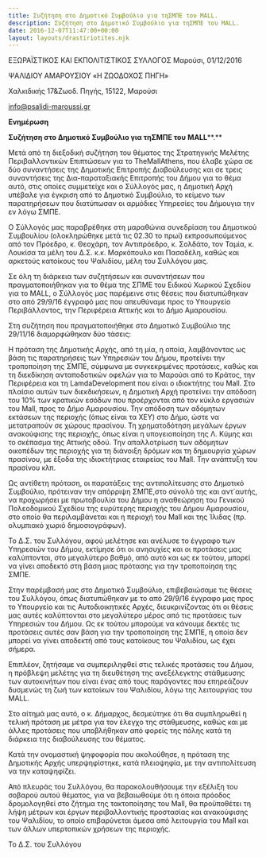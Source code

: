 ```yaml
---
title: Συζήτηση στο Δημοτικό Συμβούλιο για τηΣΜΠΕ του MALL.
description: Συζήτηση στο Δημοτικό Συμβούλιο για τηΣΜΠΕ του MALL.
date: 2016-12-07T11:47:00+00:00
layout: layouts/drastiriotites.njk
---
```


<!-- excerpt -->
ΕΞΩΡΑΪΣΤΙΚΟΣ ΚΑΙ ΕΚΠΟΛΙΤΙΣΤΙΚΟΣ ΣΥΛΛΟΓΟΣ Μαρούσι, 01/12/2016

ΨΑΛΙΔΙΟΥ ΑΜΑΡΟΥΣΙΟΥ «Η ΖΩΟΔΟΧΟΣ ΠΗΓΗ»

Χαλκιδικής 17&amp;Ζωοδ. Πηγής, 15122, Μαρούσι

<info@psalidi-maroussi.gr>

**Ενημέρωση**

**Συζήτηση στο Δημοτικό Συμβούλιο για τηΣΜΠΕ του** **MALL****.**

Μετά από τη διεξοδική συζήτηση του θέματος της Στρατηγικής Μελέτης Περιβαλλοντικών Επιπτώσεων για το TheMallAthens, που έλαβε χώρα σε δύο συναντήσεις της Δημοτικής Επιτροπής Διαβούλευσης και σε τρεις συναντήσεις της Δια-παραταξιακής Επιτροπής του Δήμου για το θέμα αυτό, στις οποίες συμμετείχε και ο Σύλλογός μας, η Δημοτική Αρχή υπέβαλε για έγκριση από το Δημοτικό Συμβούλιο, το κείμενο των παρατηρήσεων που διατύπωσαν οι αρμόδιες Υπηρεσίες του Δήμουγια την εν λόγω ΣΜΠΕ.

Ο Σύλλογός μας παραβρέθηκε στη μαραθώνια συνεδρίαση του Δημοτικού Συμβουλίου (ολοκληρώθηκε μετά τις 02.30 το πρωί) εκπροσωπούμενος από τον Πρόεδρο, κ. Θεοχάρη, τον Αντιπρόεδρο, κ. Σολδάτο, τον Ταμία, κ. Λουκίσα τα μέλη του Δ.Σ. κ.κ. Μαρκόπουλο και Πασαδέλη, καθώς και αρκετούς κατοίκους του Ψαλιδίου, μέλη του Συλλόγου μας.

Σε όλη τη διάρκεια των συζητήσεων και συναντήσεων που πραγματοποιήθηκαν για το θέμα της ΣΠΜΕ του Ειδικού Χωρικού Σχεδίου για το MALL, ο Σύλλογός μας παρέμεινε στις θέσεις που διατυπώθηκαν στο από 29/9/16 έγγραφό μας που απευθύναμε προς το Υπουργείο Περιβάλλοντος, την Περιφέρεια Αττικής και το Δήμο Αμαρουσίου.

Στη συζήτηση που πραγματοποιήθηκε στο Δημοτικό Συμβούλιο της 29/11/16 διαμορφώθηκαν δύο τάσεις:

Η πρόταση της Δημοτικής Αρχής, από τη μία, η οποία, λαμβάνοντας ως βάση τις παρατηρήσεις των Υπηρεσιών του Δήμου, προτείνει την τροποποίηση της ΣΜΠΕ, σύμφωνα με συγκεκριμένες προτάσεις, καθώς και τη διεκδίκηση ανταποδοτικών οφελών για το Μαρούσι από το Κράτος, την Περιφέρεια και τη LamdaDevelopment που είναι ο ιδιοκτήτης του Mall. Στο πλαίσιο αυτών των διεκδικήσεων, η Δημοτική Αρχή προτείνει την απόδοση του 10% των κρατικών εσόδων που προέρχονται από τον κύκλο εργασιών του Mall, προς το Δήμο Αμαρουσίου. Την απόδοση των αδόμητων εκτάσεων της περιοχής (όπως είναι τα ΧΕΥ) στο Δήμο, ώστε να μετατραπούν σε χώρους πρασίνου. Τη χρηματοδότηση μεγάλων έργων ανακούφισης της περιοχής, όπως είναι η υπογειοποίηση της Λ. Κύμης και το σκέπασμα της Αττικής οδού. Την απαλλοτρίωση των αδόμητων οικοπέδων της περιοχής για τη διάνοιξη δρόμων και τη δημιουργία χώρων πρασίνου, με έξοδα της ιδιοκτήτριας εταιρείας του Mall. Την ανάπτυξη του πρασίνου κλπ.

Ως αντίθετη πρόταση, οι παρατάξεις της αντιπολίτευσης στο Δημοτικό Συμβούλιο, πρότειναν την απόρριψη ΣΜΠΕ,στο σύνολό της και αντ΄αυτής, να προχωρήσει με πρωτοβουλία του Δήμου η αναθεώρηση του Γενικού Πολεοδομικού Σχεδίου της ευρύτερης περιοχής του Δήμου Αμαρουσίου, στο οποίο θα περιλαμβάνεται και η περιοχή του Mall και της Ίλιδας (πρ. ολυμπιακό χωριό δημοσιογράφων).

Το Δ.Σ. του Συλλόγου, αφού μελέτησε και ανέλυσε το έγγραφο των Υπηρεσιών του Δήμου, εκτίμησε ότι οι ανησυχίες και οι προτάσεις μας καλύπτονται, στο μεγαλύτερο βαθμό, από αυτό και ως εκ τούτου, μπορεί να γίνει αποδεκτό στη βάση μιας πρότασης για την τροποποίηση της ΣΜΠΕ.

 Στην παρέμβασή μας στο Δημοτικό Συμβούλιο, επιβεβαιώσαμε τις θέσεις του Συλλόγου, όπως διατυπώθηκαν με το από 29/9/16 έγγραφο μας προς το Υπουργείο και τις Αυτοδιοικητικές Αρχές, διευκρινίζοντας ότι οι θέσεις μας αυτές καλύπτονται στο μεγαλύτερο μέρος από τις προτάσεις των Υπηρεσιών του Δήμου. Ως εκ τούτου μπορούμε να κάνουμε δεκτές τις προτάσεις αυτές σαν βάση για την τροποποίηση της ΣΜΠΕ, η οποία δεν μπορεί να γίνει αποδεκτή από τους κατοίκους του Ψαλιδίου, ως έχει σήμερα.

 Επιπλέον, ζητήσαμε να συμπεριληφθεί στις τελικές προτάσεις του Δήμου, η πρόβλεψη μελέτης για τη διευθέτηση της ανεξέλεγκτης στάθμευσης των αυτοκινήτων που είναι ένας από τους παράγοντες που επηρεάζουν δυσμενώς τη ζωή των κατοίκων του Ψαλιδίου, λόγω της λειτουργίας του MALL.

Στο αίτημά μας αυτό, ο κ. Δήμαρχος, δεσμεύτηκε ότι θα συμπληρωθεί η τελική πρόταση με μέτρα για τον έλεγχο της στάθμευσης, καθώς και με άλλες προτάσεις που υποβλήθηκαν από φορείς της πόλης κατά τη διάρκεια της διαβούλευσης του θέματος.

Κατά την ονομαστική ψηφοφορία που ακολούθησε, η πρόταση της Δημοτικής Αρχής υπερψηφίστηκε, κατά πλειοψηφία, με την αντιπολίτευση να την καταψηφίζει.

Από πλευράς του Συλλόγου, θα παρακολουθήσουμε την εξέλιξη του σοβαρού αυτού θέματος, για να βεβαιωθούμε ότι η όποια πρόοδος δρομολογηθεί στο ζήτημα της τακτοποίησης του Mall, θα προϋποθέτει τη λήψη μέτρων και έργων περιβαλλοντικής προστασίας και ανακούφισης του Ψαλιδίου, το οποίο επιβαρύνεται άμεσα από λειτουργία του Mall και των άλλων υπερτοπικών χρήσεων της περιοχής.

Το Δ.Σ. του Συλλόγου
